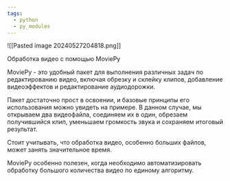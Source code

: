```yaml
---
tags:
  - python
  - py_modules
---
```

![[Pasted image 20240527204818.png]]

Обработка видео с помощью MoviePy

MoviePy - это удобный пакет для выполнения различных задач по редактированию видео, включая обрезку и склейку клипов, добавление видеоэффектов и редактирование аудиодорожки.

Пакет достаточно прост в освоении, и базовые принципы его использования можно увидеть на примере. В данном случае, мы открываем два видеофайла, соединяем их в один, обрезаем получившийся клип, уменьшаем громкость звука и сохраняем итоговый результат.

Стоит учитывать, что обработка видео, особенно больших файлов, может занять значительное время.

MoviePy особенно полезен, когда необходимо автоматизировать обработку большого количества видео по единому алгоритму.